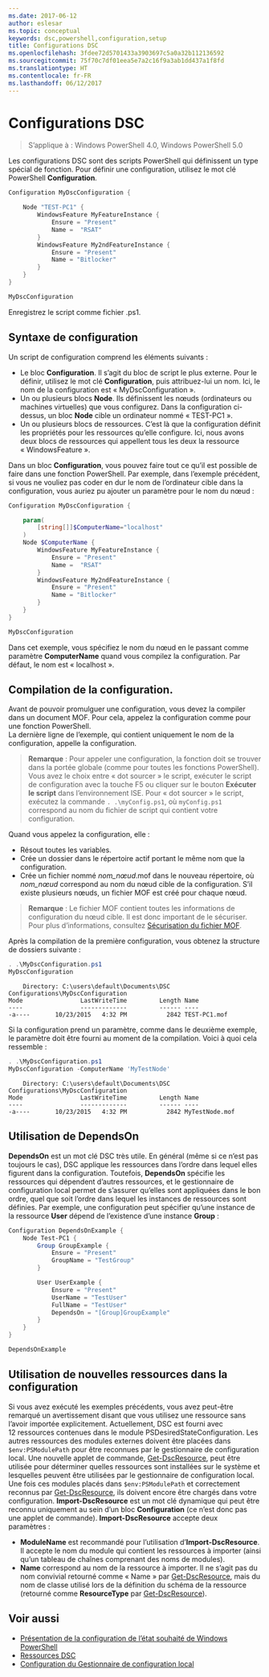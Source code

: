 ```yaml
---
ms.date: 2017-06-12
author: eslesar
ms.topic: conceptual
keywords: dsc,powershell,configuration,setup
title: Configurations DSC
ms.openlocfilehash: 3fdee72d5701433a3903697c5a0a32b112136592
ms.sourcegitcommit: 75f70c7df01eea5e7a2c16f9a3ab1dd437a1f8fd
ms.translationtype: HT
ms.contentlocale: fr-FR
ms.lasthandoff: 06/12/2017
---
```

# <a name="dsc-configurations"></a>Configurations DSC

>S’applique à : Windows PowerShell 4.0, Windows PowerShell 5.0

Les configurations DSC sont des scripts PowerShell qui définissent un type spécial de fonction. Pour définir une configuration, utilisez le mot clé PowerShell **Configuration**.

```powershell
Configuration MyDscConfiguration {

    Node "TEST-PC1" {
        WindowsFeature MyFeatureInstance {
            Ensure = "Present"
            Name =  "RSAT"
        }
        WindowsFeature My2ndFeatureInstance {
            Ensure = "Present"
            Name = "Bitlocker"
        }
    }
} 

MyDscConfiguration 
```

Enregistrez le script comme fichier .ps1.

## <a name="configuration-syntax"></a>Syntaxe de configuration

Un script de configuration comprend les éléments suivants :

- Le bloc **Configuration**. Il s’agit du bloc de script le plus externe. Pour le définir, utilisez le mot clé **Configuration**, puis attribuez-lui un nom. Ici, le nom de la configuration est « MyDscConfiguration ».
- Un ou plusieurs blocs **Node**. Ils définissent les nœuds (ordinateurs ou machines virtuelles) que vous configurez. Dans la configuration ci-dessus, un bloc **Node** cible un ordinateur nommé « TEST-PC1 ».
- Un ou plusieurs blocs de ressources. C’est là que la configuration définit les propriétés pour les ressources qu’elle configure. Ici, nous avons deux blocs de ressources qui appellent tous les deux la ressource « WindowsFeature ».

Dans un bloc **Configuration**, vous pouvez faire tout ce qu’il est possible de faire dans une fonction PowerShell. Par exemple, dans l’exemple précédent, si vous ne vouliez pas coder en dur le nom de l’ordinateur cible dans la configuration, vous auriez pu ajouter un paramètre pour le nom du nœud :

```powershell
Configuration MyDscConfiguration {

    param(
        [string[]]$ComputerName="localhost"
    )
    Node $ComputerName {
        WindowsFeature MyFeatureInstance {
            Ensure = "Present"
            Name =  "RSAT"
        }
        WindowsFeature My2ndFeatureInstance {
            Ensure = "Present"
            Name = "Bitlocker"
        }
    }
}

MyDscConfiguration 
```

Dans cet exemple, vous spécifiez le nom du nœud en le passant comme paramètre **ComputerName** quand vous compilez la configuration. Par défaut, le nom est « localhost ».

## <a name="compiling-the-configuration"></a>Compilation de la configuration.

Avant de pouvoir promulguer une configuration, vous devez la compiler dans un document MOF. Pour cela, appelez la configuration comme pour une fonction PowerShell.  
La dernière ligne de l’exemple, qui contient uniquement le nom de la configuration, appelle la configuration.

>**Remarque** : Pour appeler une configuration, la fonction doit se trouver dans la portée globale (comme pour toutes les fonctions PowerShell). 
>Vous avez le choix entre « dot sourcer » le script, exécuter le script de configuration avec la touche F5 ou cliquer sur le bouton **Exécuter le script** dans l’environnement ISE. 
>Pour « dot sourcer » le script, exécutez la commande `. .\myConfig.ps1`, où `myConfig.ps1` correspond au nom du fichier de script qui contient votre configuration.

Quand vous appelez la configuration, elle :

- Résout toutes les variables. 
- Crée un dossier dans le répertoire actif portant le même nom que la configuration.
- Crée un fichier nommé _nom_nœud_.mof dans le nouveau répertoire, où _nom_nœud_ correspond au nom du nœud cible de la configuration. 
    S’il existe plusieurs nœuds, un fichier MOF est créé pour chaque nœud.

>**Remarque** : Le fichier MOF contient toutes les informations de configuration du nœud cible. Il est donc important de le sécuriser. 
>Pour plus d’informations, consultez [Sécurisation du fichier MOF](secureMOF.md).

Après la compilation de la première configuration, vous obtenez la structure de dossiers suivante :

```powershell
. .\MyDscConfiguration.ps1
MyDscConfiguration
```

```
    Directory: C:\users\default\Documents\DSC Configurations\MyDscConfiguration
Mode                LastWriteTime         Length Name                                                                                              
----                -------------         ------ ----                                                                                         
-a----       10/23/2015   4:32 PM           2842 TEST-PC1.mof
```  

Si la configuration prend un paramètre, comme dans le deuxième exemple, le paramètre doit être fourni au moment de la compilation. Voici à quoi cela ressemble :

```powershell
. .\MyDscConfiguration.ps1
MyDscConfiguration -ComputerName 'MyTestNode'
```

```
    Directory: C:\users\default\Documents\DSC Configurations\MyDscConfiguration
Mode                LastWriteTime         Length Name                                                                                              
----                -------------         ------ ----                                                                                         
-a----       10/23/2015   4:32 PM           2842 MyTestNode.mof
```      

## <a name="using-dependson"></a>Utilisation de DependsOn

**DependsOn** est un mot clé DSC très utile. En général (même si ce n’est pas toujours le cas), DSC applique les ressources dans l’ordre dans lequel elles figurent dans la configuration. Toutefois, **DependsOn** spécifie les ressources qui dépendent d’autres ressources, et le gestionnaire de configuration local permet de s’assurer qu’elles sont appliquées dans le bon ordre, quel que soit l’ordre dans lequel les instances de ressources sont définies. Par exemple, une configuration peut spécifier qu’une instance de la ressource **User** dépend de l’existence d’une instance **Group** :

```powershell
Configuration DependsOnExample {
    Node Test-PC1 {
        Group GroupExample {
            Ensure = "Present"
            GroupName = "TestGroup"
        }

        User UserExample {
            Ensure = "Present"
            UserName = "TestUser"
            FullName = "TestUser"
            DependsOn = "[Group]GroupExample"
        }
    }
}

DependsOnExample
```

## <a name="using-new-resources-in-your-configuration"></a>Utilisation de nouvelles ressources dans la configuration

Si vous avez exécuté les exemples précédents, vous avez peut-être remarqué un avertissement disant que vous utilisez une ressource sans l’avoir importée explicitement.
Actuellement, DSC est fourni avec 12 ressources contenues dans le module PSDesiredStateConfiguration. Les autres ressources des modules externes doivent être placées dans `$env:PSModulePath` pour être reconnues par le gestionnaire de configuration local. Une nouvelle applet de commande, [Get-DscResource](https://technet.microsoft.com/en-us/library/dn521625.aspx), peut être utilisée pour déterminer quelles ressources sont installées sur le système et lesquelles peuvent être utilisées par le gestionnaire de configuration local. Une fois ces modules placés dans `$env:PSModulePath` et correctement reconnus par [Get-DscResource](https://technet.microsoft.com/en-us/library/dn521625.aspx), ils doivent encore être chargés dans votre configuration. 
**Import-DscResource** est un mot clé dynamique qui peut être reconnu uniquement au sein d’un bloc **Configuration** (ce n’est donc pas une applet de commande). 
**Import-DscResource** accepte deux paramètres :
- **ModuleName** est recommandé pour l’utilisation d’**Import-DscResource**. Il accepte le nom du module qui contient les ressources à importer (ainsi qu’un tableau de chaînes comprenant des noms de modules). 
- **Name** correspond au nom de la ressource à importer. Il ne s’agit pas du nom convivial retourné comme « Name » par [Get-DscResource](https://technet.microsoft.com/en-us/library/dn521625.aspx), mais du nom de classe utilisé lors de la définition du schéma de la ressource (retourné comme **ResourceType** par [Get-DscResource](https://technet.microsoft.com/en-us/library/dn521625.aspx)). 

## <a name="see-also"></a>Voir aussi
* [Présentation de la configuration de l’état souhaité de Windows PowerShell](overview.md)
* [Ressources DSC](resources.md)
* [Configuration du Gestionnaire de configuration local](metaConfig.md)

